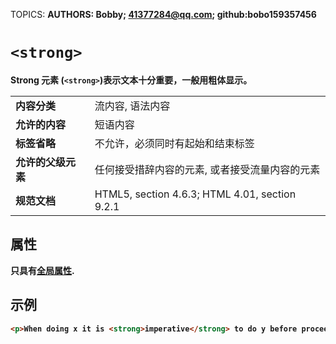 TOPICS: <strong>
AUTHORS: Bobby; 41377284@qq.com; github:bobo159357456

# `<strong>`

Strong 元素 (`<strong>`)表示文本十分重要，一般用粗体显示。

|  |  |
| :-- | :-- |
| **内容分类** | 流内容, 语法内容 |
| **允许的内容** | 短语内容 |
| **标签省略** | 不允许，必须同时有起始和结束标签 |
| **允许的父级元素** | 任何接受措辞内容的元素, 或者接受流量内容的元素 |
| **规范文档** | HTML5, section 4.6.3; HTML 4.01, section 9.2.1 |

## 属性

只具有[全局属性](/zh-hans/webfrontend/HTML_Global_Attributes).

## 示例

```html
<p>When doing x it is <strong>imperative</strong> to do y before proceeding.</p>
```
